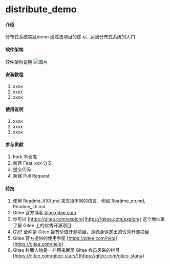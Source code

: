 # distribute_demo

#### 介绍
分布式系统实践demo
通过该项目的练习，达到分布式系统的入门
#### 软件架构
软件架构说明
![图片](https://mmbiz.qpic.cn/mmbiz_png/sYkAFYkmILMXeHLOdzgfXWcVYEr9iaNGHibZAZ73C65MedgDjMjVaXECdTHxF7gtNicEXPrys0F4AFpdPUDkWjuUw/640?wx_fmt=png&tp=webp&wxfrom=5&wx_lazy=1&wx_co=1)

#### 安装教程

1.  xxxx
2.  xxxx
3.  xxxx

#### 使用说明

1.  xxxx
2.  xxxx
3.  xxxx

#### 参与贡献

1.  Fork 本仓库
2.  新建 Feat_xxx 分支
3.  提交代码
4.  新建 Pull Request


#### 特技

1.  使用 Readme\_XXX.md 来支持不同的语言，例如 Readme\_en.md, Readme\_zh.md
2.  Gitee 官方博客 [blog.gitee.com](https://blog.gitee.com)
3.  你可以 [https://gitee.com/explore](https://gitee.com/explore) 这个地址来了解 Gitee 上的优秀开源项目
4.  [GVP](https://gitee.com/gvp) 全称是 Gitee 最有价值开源项目，是综合评定出的优秀开源项目
5.  Gitee 官方提供的使用手册 [https://gitee.com/help](https://gitee.com/help)
6.  Gitee 封面人物是一档用来展示 Gitee 会员风采的栏目 [https://gitee.com/gitee-stars/](https://gitee.com/gitee-stars/)
